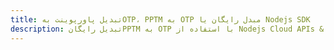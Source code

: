 ---title: تبدیل پاورپوینت بهOTP، PPTM به OTP مبدل رایگان یا Nodejs SDKdescription: تبدیل رایگانPPTM به OTP با استفاده از Nodejs Cloud APIs & SDK. همچنین اسناد Microsoft PowerPoint را در Cloud ایجاد، ویرایش و رندر کنید.---